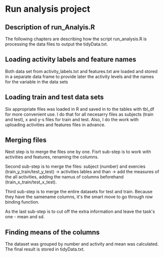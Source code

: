
<h1> Run analysis project</h1>


<h2>Description of run_Analyis.R</h2>
The following chapters are describing how the script run_analysis.R is processing the data files to output the tidyData.txt.



<h2>Loading activity labels and feature names</h2>

Both data set from activity_labels.txt and features.txt are loaded and stored in a separate data frame to provide later the activity levels and the names for the variable in the data sets

<h2>Loading train and test data sets</h2>
Six appropriate files was loaded in R and saved  in to the tables with tbl_df for more convenient use. I do that for all necesarry files as subjects (train and test), x and y-s files for train and test. Also, I do the work with uploading activities  and features files in advance.


<h2>Merging files</h2>
Next step is to merge the files one by one.
Fisrt sub-step is to work with activities and features, renaming the columns.

Second sub-step is to merge  the files: subject (number) and exercies (train_y_train/test_y_test) -> activities lables and than -> add the measures of the all activities, adding the namus of columns beforehand (train_x_train/test_x_test).

Third sub-step  is to merge the entire datasets for test and train. Because they have the samename columns, it's the smart move to go through row binding function.

As the last sub-step is to cut off the extra information and leave the task's one - mean and sd.

<h2>Finding means of the columns</h2>
The dataset was grouped by number and activity and  mean was calculated. The final result is stored in tidyData.txt.


